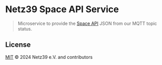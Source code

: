 # Netz39 Space API Service

> Microservice to provide the [Space API](https://spaceapi.io/) JSON from our MQTT topic status.


## License

[MIT](LICENSE.txt) © 2024 Netz39 e.V. and contributors
